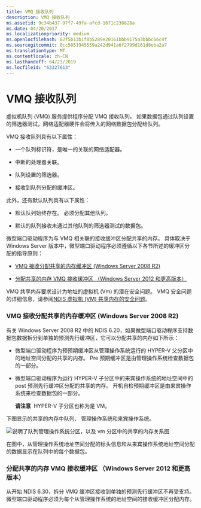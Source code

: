 ```yaml
---
title: VMQ 接收队列
description: VMQ 接收队列
ms.assetid: 9c34b437-97f7-49fa-afcd-16f1c238828a
ms.date: 04/20/2017
ms.localizationpriority: medium
ms.openlocfilehash: 82f5b13b1f8b5289e20161bbb9175a3bbbc66c4f
ms.sourcegitcommit: 0cc5051945559a242d941a6f2799d161d8eba2a7
ms.translationtype: MT
ms.contentlocale: zh-CN
ms.lasthandoff: 04/23/2019
ms.locfileid: "63327613"
---
```

# <a name="vmq-receive-queues"></a>VMQ 接收队列





虚拟机队列 (VMQ) 服务提供程序分配 VMQ 接收队列。 如果数据包通过队列设置的筛选器测试，网络适配器硬件会将传入的网络数据包分配给队列。

VMQ 接收队列具有以下属性：

-   一个队列标识符，是唯一的关联的网络适配器。

-   中断的处理器关联。

-   队列设置的筛选器。

-   接收到队列分配的缓冲区。

此外，还有默认队列具有以下属性：

-   默认队列始终存在。 必须分配其他队列。

-   默认的队列接收未通过其他队列的筛选器测试的数据包。

微型端口驱动程序为与 VMQ 相关联的接收缓冲区分配共享的内存。 具体取决于 Windows Server 版本中，微型端口驱动程序必须遵循以下各节所述的缓冲区分配的指导原则：

-   [VMQ 接收分配共享的内存缓冲区 (Windows Server 2008 R2)](#windows7)

-   [分配共享的内存 VMQ 接收缓冲区 （Windows Server 2012 和更高版本）](#windows8)

VMQ 共享内存要求设计为地址的虚拟机 (Vm) 的潜在安全问题。 VMQ 安全问题的详细信息，请参阅[NDIS 虚拟机 (VM) 共享内存的安全问题](security-issues-with-ndis-virtual-machine--vm--shared-memory.md)。

### <a href="" id="windows7"></a>VMQ 接收分配共享的内存缓冲区 (Windows Server 2008 R2)

有关 Windows Server 2008 R2 中的 NDIS 6.20，如果微型端口驱动程序支持数据包数据拆分到单独的预测先行缓冲区，它可以分配共享的内存如下所示：

-   微型端口驱动程序为预预期缓冲区从管理操作系统运行的 HYPER-V 父分区中的地址空间分配的共享的内存。 Pre 预期缓冲区是由管理操作系统检查数据包的一部分。

-   微型端口驱动程序为运行 HYPER-V 子分区中的来宾操作系统的地址空间中的 post 预测先行缓冲区分配的共享的内存。 开机自检预期缓冲区是由来宾操作系统来检查数据包的一部分。

    **请注意**  HYPER-V 子分区也称为是 VM。

     

下图显示的共享的内存中队列、 管理操作系统和来宾操作系统。

![说明了队列管理操作系统分区，以及 vm 分区中的共享的内存关系图](images/vmqaddress.png)

在图中，从管理操作系统地址空间分配的标头信息和从来宾操作系统地址空间分配的数据显示在队列中的每个数据包。

### <a href="" id="windows8"></a>分配共享的内存 VMQ 接收缓冲区 （Windows Server 2012 和更高版本）

从开始 NDIS 6.30，拆分 VMQ 缓冲区接收到单独的预测先行缓冲区不再受支持。 微型端口驱动程序必须为每个从管理操作系统的地址空间的接收缓冲区分配内存。

 

 





